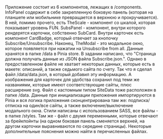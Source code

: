 Приложение состоит из 6 компонентов, лежащих в /components. InfoPanel содержит в себе закрепленную боковую панель (которая на планшете или мобильнике превращается в верхнюю и прокручивается). В ней, помимо прочего, есть TheScale - компонент со шкалой, которая показывает уровень FUN. SubsPanel - компонент, внутри которого рендерятся карточки, собственно SubCard. Внутри карточек есть компонент CardBadge, который отвечает за кнопочку Subscribe/Unsubscribe. Наконец, TheModal - это модальное окно, которое появляется при нажатии на Unsubscribe from all.
Данные хранятся в папке /data в Pinia store. В задании написано, что "Страница должна получать данные из JSON файла Subscribe.json.". Однако в предоставленном файле не хватает некоторых данных, которые есть в макете: описаний, а также седьмого сайта по счету. Так что я сделал файл /data/data.json, в который добавил эту информацию. А изображения для карточек для удобства сохранил под теми же названиями, которые имеют соответствующие сайты, плюс расширение svg. Файл с кастомным типом SiteData тоже расположен в папке /data.
Данные при инициализации приложения импортируются в Pinia и вся логика приложения сконцентрирована там же: подписка/отписка на один/все сайты, а также включение/выключение модального окна.
Стили написаны с использованием SASS, все файлы - в папке /styles. Там же - файл с двумя переменными, которые отвечают за брейкпойнты (на одном боковая панель сменяется верхней, на другом карточки выравниваются по середине страницы).
Некоторые дополнительные пояснения можно найти в перечисленных файлах.
